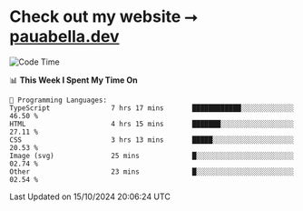# Check out my website ⭢ [pauabella.dev](https://pauabella.dev)

<!--START_SECTION:waka-->
![Code Time](http://img.shields.io/badge/Code%20Time-3%2C798%20hrs%2040%20mins-blue)

📊 **This Week I Spent My Time On** 

```text
💬 Programming Languages: 
TypeScript               7 hrs 17 mins       ████████████░░░░░░░░░░░░░   46.50 % 
HTML                     4 hrs 15 mins       ███████░░░░░░░░░░░░░░░░░░   27.11 % 
CSS                      3 hrs 13 mins       █████░░░░░░░░░░░░░░░░░░░░   20.53 % 
Image (svg)              25 mins             █░░░░░░░░░░░░░░░░░░░░░░░░   02.74 % 
Other                    23 mins             █░░░░░░░░░░░░░░░░░░░░░░░░   02.54 % 
```


 Last Updated on 15/10/2024 20:06:24 UTC
<!--END_SECTION:waka-->
